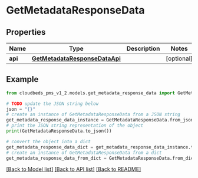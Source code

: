 # GetMetadataResponseData



## Properties

Name | Type | Description | Notes
------------ | ------------- | ------------- | -------------
**api** | [**GetMetadataResponseDataApi**](GetMetadataResponseDataApi.md) |  | [optional] 

## Example

```python
from cloudbeds_pms_v1_2.models.get_metadata_response_data import GetMetadataResponseData

# TODO update the JSON string below
json = "{}"
# create an instance of GetMetadataResponseData from a JSON string
get_metadata_response_data_instance = GetMetadataResponseData.from_json(json)
# print the JSON string representation of the object
print(GetMetadataResponseData.to_json())

# convert the object into a dict
get_metadata_response_data_dict = get_metadata_response_data_instance.to_dict()
# create an instance of GetMetadataResponseData from a dict
get_metadata_response_data_from_dict = GetMetadataResponseData.from_dict(get_metadata_response_data_dict)
```
[[Back to Model list]](../README.md#documentation-for-models) [[Back to API list]](../README.md#documentation-for-api-endpoints) [[Back to README]](../README.md)


